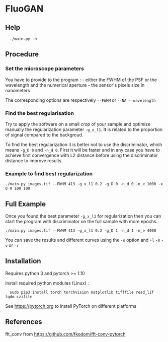 # FluoGAN

## Help 

      ./main.py -h
      
## Procedure

### Set the microscope parameters

You have to provide to the program :
	- either the FWHM of the PSF or the wavelength and the numerical aperture
	- the sensor's pixels size in nanometers
	
The corresponding options are respectively `--FWHM` or `--NA --wavelength`
	
###  Find the best regularisation 

Try to apply the software on a small crop of your sample and optimize manually the regularization parameter `-g_x_l1`. It is related to the proportion of signal compared to the backgroud. 

To find the best regularization it is better not to use the discriminator, which means `-g_D 0` and `-n_d 0`. First it will be faster and in any case you have to achieve first convergence with L2 distance before using the discriminator distance to improve results.

### Example to find best regularization

	./main.py images.tif --FWHM 413 -g_x_l1 0.2 -g_D 0 -n_d 0 -n_e 1000 -x 0 0 100 100


## Full Example

Once you found the best parameter `-g_x_l1` for regularization then you can start the program with discriminator on the full sample with more epochs.

	./main.py images.tif --FWHM 413 -g_x_l1 0.2 -g_D 1 -n_d 1 -n_e 4000

You can save the results and different curves using the `-o` option and `-l` `-m` `-v` or `-r`

## Installation

Requires python 3 and pytorch >= 1.10 

Install required python modules (Linux) : 

      sudo pip3 install torch torchvision matplotlib tifffile read_lif tqdm czifile
      
See https://pytorch.org to install PyTorch on different platforms

## References

fft_conv from https://github.com/fkodom/fft-conv-pytorch
